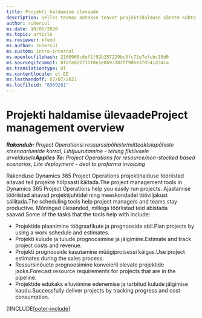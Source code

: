 ```yaml
---
title: Projekti haldamise ülevaade
description: Selles teemas antakse teavet projektihalduse sätete kohta rakenduses Dynamics 365 Project Operations.
author: ruhercul
ms.date: 10/06/2020
ms.topic: article
ms.reviewer: kfend
ms.author: ruhercul
ms.custom: intro-internal
ms.openlocfilehash: 2160908c6ef1f92b257229bc5fc71e7efcbc10d6
ms.sourcegitcommit: 0fafe022731f0e1e8693382ff906e3f8541d34ca
ms.translationtype: HT
ms.contentlocale: et-EE
ms.lasthandoff: 07/07/2021
ms.locfileid: "6369281"
---
```

# <a name="project-management-overview"></a><span data-ttu-id="cdd27-103">Projekti haldamise ülevaade</span><span class="sxs-lookup"><span data-stu-id="cdd27-103">Project management overview</span></span>

<span data-ttu-id="cdd27-104">_**Rakendub:** Project Operationsi ressurssipõhiste/mitteaktsiapõhiste stsenaariumide korral,  Lihtjuurutamine - tehing fiktiivsele arveldusele_</span><span class="sxs-lookup"><span data-stu-id="cdd27-104">_**Applies To:** Project Operations for resource/non-stocked based scenarios, Lite deployment - deal to proforma invoicing_</span></span>

<span data-ttu-id="cdd27-105">Rakenduse Dynamics 365 Project Operations projektihalduse tööriistad aitavad teil projekte hõlpsasti käitada.</span><span class="sxs-lookup"><span data-stu-id="cdd27-105">The project management tools in Dynamics 365 Project Operations help you easily run projects.</span></span> <span data-ttu-id="cdd27-106">Ajastamise tööriistad aitavad projektijuhtidel ning meeskondadel tööviljakust säilitada.</span><span class="sxs-lookup"><span data-stu-id="cdd27-106">The scheduling tools help project managers and teams stay productive.</span></span> <span data-ttu-id="cdd27-107">Mõningad ülesanded, millega tööriistad teid abistada saavad.</span><span class="sxs-lookup"><span data-stu-id="cdd27-107">Some of the tasks that the tools help with include:</span></span>

- <span data-ttu-id="cdd27-108">Projektide plaanimine töögraafikute ja prognooside abil.</span><span class="sxs-lookup"><span data-stu-id="cdd27-108">Plan projects by using a work schedule and estimates.</span></span>
- <span data-ttu-id="cdd27-109">Projekti kulude ja tulude prognoosimine ja jälgimine.</span><span class="sxs-lookup"><span data-stu-id="cdd27-109">Estimate and track project costs and revenue.</span></span>
- <span data-ttu-id="cdd27-110">Projekti prognooside kasutamine müügiprotsessi käigus.</span><span class="sxs-lookup"><span data-stu-id="cdd27-110">Use project estimates during the sales process.</span></span>
- <span data-ttu-id="cdd27-111">Ressursinõuete prognoosimine konveieril olevate projektide jaoks.</span><span class="sxs-lookup"><span data-stu-id="cdd27-111">Forecast resource requirements for projects that are in the pipeline.</span></span>
- <span data-ttu-id="cdd27-112">Projektide edukaks elluviimine edenemise ja tarbitud kulude jälgimise kaudu.</span><span class="sxs-lookup"><span data-stu-id="cdd27-112">Successfully deliver projects by tracking progress and cost consumption.</span></span>


[!INCLUDE[footer-include](../includes/footer-banner.md)]